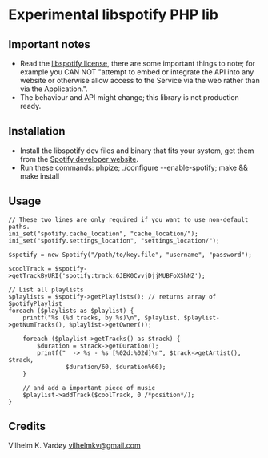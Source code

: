 # Experimental libspotify PHP lib

## Important notes

  - Read the [libspotify license][1], there are some important things to note; for example you CAN NOT "attempt to embed or integrate the API into any website or otherwise allow access to the Service via the web rather than via the Application.".
  - The behaviour and API might change; this library is not production ready.

[1]: http://developer.spotify.com/en/libspotify/terms-of-use/ "libspotify terms of use"

## Installation

  - Install the libspotify dev files and binary that fits your system, get them from the [Spotify developer website][2].
  - Run these commands: phpize; ./configure --enable-spotify; make && make install

[2]: http://developer.spotify.com/

## Usage

	// These two lines are only required if you want to use non-default paths.
	ini_set("spotify.cache_location", "cache_location/");
	ini_set("spotify.settings_location", "settings_location/");

    $spotify = new Spotify("/path/to/key.file", "username", "password");
    
	$coolTrack = $spotify->getTrackByURI('spotify:track:6JEK0CvvjDjjMUBFoXShNZ');
     
	// List all playlists
	$playlists = $spotify->getPlaylists(); // returns array of SpotifyPlaylist
	foreach ($playlists as $playlist) {
		printf("%s (%d tracks, by %s)\n", $playlist, $playlist->getNumTracks(), %playlist->getOwner());

		foreach ($playlist->getTracks() as $track) {
			$duration = $track->getDuration();
			printf("  -> %s - %s [%02d:%02d]\n", $track->getArtist(), $track,
					$duration/60, $duration%60);
		}

		// and add a important piece of music
		$playlist->addTrack($coolTrack, 0 /*position*/);
	}

## Credits

Vilhelm K. Vardøy <vilhelmkv@gmail.com>
